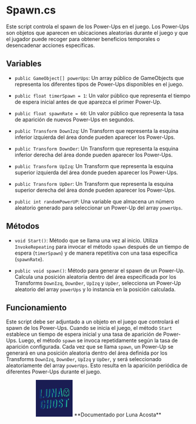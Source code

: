 # Spawn.cs

Este script controla el spawn de los Power-Ups en el juego. Los Power-Ups son objetos que aparecen en ubicaciones aleatorias durante el juego y que el jugador puede recoger para obtener beneficios temporales o desencadenar acciones específicas.

## Variables

- `public GameObject[] powerUps`: Un array público de GameObjects que representa los diferentes tipos de Power-Ups disponibles en el juego.

- `public float timerSpawn = 1`: Un valor público que representa el tiempo de espera inicial antes de que aparezca el primer Power-Up.

- `public float spawnRate = 60`: Un valor público que representa la tasa de aparición de nuevos Power-Ups en segundos.

- `public Transform DownIzq`: Un Transform que representa la esquina inferior izquierda del área donde pueden aparecer los Power-Ups.

- `public Transform DownDer`: Un Transform que representa la esquina inferior derecha del área donde pueden aparecer los Power-Ups.

- `public Transform UpIzq`: Un Transform que representa la esquina superior izquierda del área donde pueden aparecer los Power-Ups.

- `public Transform UpDer`: Un Transform que representa la esquina superior derecha del área donde pueden aparecer los Power-Ups.

- `public int randomPowerUP`: Una variable que almacena un número aleatorio generado para seleccionar un Power-Up del array `powerUps`.

## Métodos

- `void Start()`: Método que se llama una vez al inicio. Utiliza `InvokeRepeating` para invocar el método `spawn` después de un tiempo de espera (`timerSpawn`) y de manera repetitiva con una tasa específica (`spawnRate`).

- `public void spawn()`: Método para generar el spawn de un Power-Up. Calcula una posición aleatoria dentro del área especificada por los Transforms `DownIzq`, `DownDer`, `UpIzq` y `UpDer`, selecciona un Power-Up aleatorio del array `powerUps` y lo instancia en la posición calculada.

## Funcionamiento

Este script debe ser adjuntado a un objeto en el juego que controlará el spawn de los Power-Ups. Cuando se inicia el juego, el método `Start` establece un tiempo de espera inicial y una tasa de aparición de Power-Ups. Luego, el método `spawn` se invoca repetidamente según la tasa de aparición configurada. Cada vez que se llama `spawn`, un Power-Up se generará en una posición aleatoria dentro del área definida por los Transforms `DownIzq`, `DownDer`, `UpIzq` y `UpDer`, y será seleccionado aleatoriamente del array `powerUps`. Esto resulta en la aparición periódica de diferentes Power-Ups durante el juego.











<p align="center">
  <img src="/Imagenes/Logo_LunaGhost.png" alt="LunaGhost" width="100" height="100">
  **Documentado por Luna Acosta**
</p>
